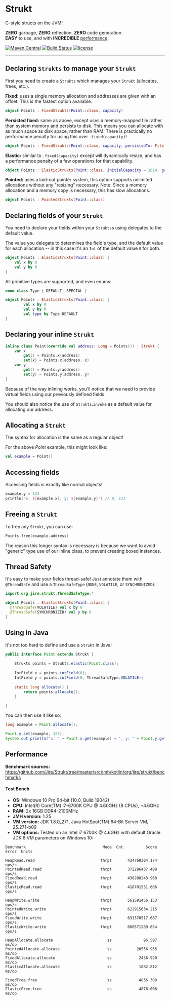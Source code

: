 # Strukt

C-style structs on the JVM!

**ZERO** garbage, **ZERO** reflection, **ZERO** code generation.  
**EASY** to use, and with **INCREDIBLE** [performance](#performance).

[![Maven Central](https://img.shields.io/maven-central/v/org.jire.strukt/strukt.svg)](https://search.maven.org/search?q=g:org.jire.strukt)
[![Build Status](https://travis-ci.com/Jire/Strukt.svg?branch=master)](https://travis-ci.com/Jire/Strukt)
[![license](https://img.shields.io/github/license/Jire/Strukt.svg)](https://github.com/Jire/Strukt/blob/master/LICENSE.txt)

---

## Declaring `Strukts` to manage your `Strukt`

First you need to create a `Strukts` which manages your `Strukt` (allocates, frees, etc.).

**Fixed:** uses a single memory allocation and addresses are given with an offset. This is the fastest option available.

```kotlin
object Points : FixedStrukts(Point::class, capacity)
```

**Persisted fixed:** same as above, except uses a memory-mapped file rather than system memory and persists to disk.
This means you can allocate with as much space as disk space, rather than RAM. There is practically no performance
penalty for using this over `.fixed(capacity)`!

```kotlin
object Points : FixedStrukts(Point::class, capacity, persistedTo: File|String)
```

**Elastic:** similar to `.fixed(capacity)` except will dynamically resize, and has a performance penalty of a few
operations for that capability.

```kotlin
object Points : ElasticStrukts(Point::class, initialCapacity = 1024, growthFactor = 2.0)
```

**Pointed:** uses a laid-out pointer system, this option supports unlimited allocations without any "resizing"
necessary. Note: Since a memory allocation and a memory copy is necessary, this has slow allocations.

```kotlin
object Points : PointedStrukts(Point::class)
```

## Declaring fields of your `Strukt`

You need to declare your fields within your `Strukts`s using delegates to the default value.

The value you delegate to determines the field's type, and the default value for each allocation -- in this case it's
an `Int` of the default value `0` for both.

```kotlin
object Points : ElasticStrukts(Point::class) {
	val x by 0
	val y by 0
}
```

All primitive types are supported, and even enums:

```kotlin
enum class Type { DEFAULT, SPECIAL }

object Points : ElasticStrukts(Point::class) {
        val x by 0
        val y by 0
        val type by Type.DEFAULT  
}
```

## Declaring your inline `Strukt`

```kotlin
inline class Point(override val address: Long = Points()) : Strukt {
	var x
		get() = Points.x(address)
		set(x) = Points.x(address, x)
	var y
		get() = Points.y(address)
		set(y) = Points.y(address, y)
}
```

Because of the way inlining works, you'll notice that we need to provide virtual fields using our previously defined
fields.

You should also notice the use of `Strukts`.`invoke` as a default value for allocating our address.

## Allocating a `Strukt`

The syntax for allocation is the same as a regular object!

For the above _Point_ example, this might look like:

```kotlin
val example = Point()
```

## Accessing fields

Accessing fields is exactly like normal objects!

```kotlin
example.y = 123
println("x: ${example.x}, y: ${example.y}") // 0, 123
```

## Freeing a `Strukt`

To free any `Strukt`, you can use:

```kotlin
Points.free(example.address)
```

The reason this longer syntax is necessary is because we want to avoid "generic" type use of our inline class, to
prevent creating boxed instances.

## Thread Safety

It's easy to make your fields thread-safe! Just annotate them with `@ThreadSafe` and use a `ThreadSafeType` (`NONE`, `VOLATILE`, or `SYNCHRONIZED`).

```kotlin
import org.jire.strukt.ThreadSafeType.*

object Points : ElasticStrukts(Point::class) {
  @ThreadSafe(VOLATILE) val x by 0
  @ThreadSafe(SYNCHRONIZED) val y by 0
}
```

## Using in Java

It's not too hard to define and use a `Strukt` in Java!

```java
public interface Point extends Strukt {
	
	Strukts points = Strukts.elastic(Point.class);
	
	IntField x = points.intField(0);
	IntField y = points.intField(0, ThreadSafeType.VOLATILE);
	
	static long allocate() {
		return points.allocate();
	}

}
```

You can then use it like so:

```java
long example = Point.allocate();

Point.y.set(example, 123);
System.out.println("x: " + Point.x.get(example) + ", y: " + Point.y.get(example)); // 0, 123
```

## Performance

**Benchmark sources:** https://github.com/Jire/Strukt/tree/master/src/jmh/kotlin/org/jire/strukt/benchmarks

#### Test Bench

* **OS:** Windows 10 Pro 64-bit (10.0, Build 19042)
* **CPU:** Intel(R) Core(TM) i7-6700K CPU @ 4.60GHz (8 CPUs), ~4.6GHz
* **RAM:** 2x 16GB DDR4-2100MHz
* **JMH version:** 1.25
* **VM version:** JDK 1.8.0_271, Java HotSpot(TM) 64-Bit Server VM, 25.271-b09
* **VM options:** <none>
  Tested on an Intel i7 6700K @ 4.6GHz with default Oracle JDK 8 VM parameters on Windows 10:

```
Benchmark                                  Mode  Cnt          Score   Error  Units

HeapRead.read                             thrpt       434769304.174          ops/s
PointedRead.read                          thrpt       372296437.498          ops/s
FixedRead.read                            thrpt       438208243.968          ops/s
ElasticRead.read                          thrpt       418701531.606          ops/s

HeapWrite.write                           thrpt       561591456.153          ops/s
PointedWrite.write                        thrpt       622915634.215          ops/s
FixedWrite.write                          thrpt       631370517.687          ops/s
ElasticWrite.write                        thrpt       600571289.654          ops/s

HeapAllocate.allocate                        ss              96.597          ms/op
PointedAllocate.allocate                     ss           20556.955          ms/op
FixedAllocate.allocate                       ss            2436.920          ms/op
ElasticAllocate.allocate                     ss            1882.812          ms/op

FixedFree.free                               ss            4836.308          ms/op
ElasticFree.free                             ss            4876.006          ms/op
```